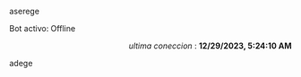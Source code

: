 aserege

<p>Bot activo: Offline</p>
<p align="right"><i>ultima coneccion</i> : <b>12/29/2023, 5:24:10 AM</b></p>

 adege
